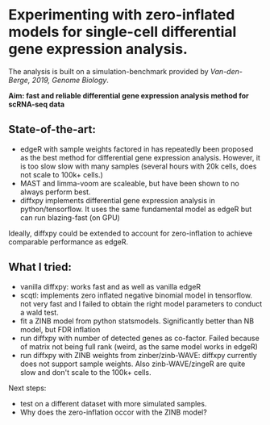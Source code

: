 # Experimenting with zero-inflated models for single-cell differential gene expression analysis. 

The analysis is built on a simulation-benchmark provided by *Van-den-Berge, 2019, Genome Biology*. 

**Aim: fast and reliable differential gene expression analysis method for scRNA-seq data**

## State-of-the-art: 
* edgeR with sample weights factored in has repeatedly been proposed as the best 
  method for differential gene expression analysis. However, it is too slow 
  slow with many samples (several hours with 20k cells, does not scale to 100k+ cells.)
* MAST and limma-voom are scaleable, but have been shown to no always perform best. 
* diffxpy implements differential gene expression analysis in python/tensorflow. 
  It uses the same fundamental model as edgeR but can run blazing-fast (on GPU)
  
  
Ideally, diffxpy could be extended to account for zero-inflation to achieve comparable performance as edgeR. 


## What I tried: 
* vanilla diffxpy: works fast and as well as vanilla edgeR
* scqtl: implements zero inflated negative binomial model in tensorflow. 
  not very fast and I failed to obtain the right model parameters to
  conduct a wald test. 
* fit a ZINB model from python statsmodels. Significantly better than 
  NB model, but FDR inflation
* run diffxpy with number of detected genes as co-factor. Failed because
  of matrix not being full rank (weird, as the same model works in edgeR)
* run diffxpy with ZINB weights from zinber/zinb-WAVE: diffxpy currently does 
  not support sample weights. Also zinb-WAVE/zingeR are quite slow and don't scale 
  to the 100k+ cells. 
  
Next steps: 
* test on a different dataset with more simulated samples. 
* Why does the zero-inflation occor with the ZINB model? 